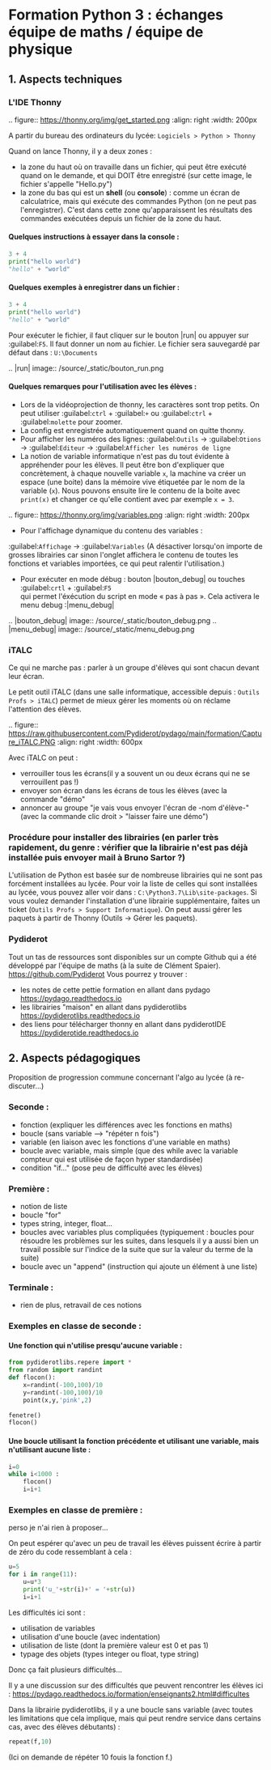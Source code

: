 # Formation Python 3 : échanges équipe de maths / équipe de physique

## 1. Aspects techniques

### L'IDE Thonny
.. figure:: https://thonny.org/img/get_started.png
    :align: right
    :width: 200px

A partir du bureau des ordinateurs du lycée: `Logiciels > Python > Thonny`

Quand on lance Thonny, il y a deux zones :

- la zone du haut où on travaille dans un fichier, qui peut être exécuté quand on le demande, et qui DOIT 
être enregistré (sur cette image, le fichier s'appelle "Hello.py")
- la zone du bas qui est un **shell** (ou **console**) : comme un écran de calculatrice, mais qui exécute des commandes Python 
(on ne peut pas l'enregistrer).
C'est dans cette zone qu'apparaissent les résultats des commandes exécutées 
depuis un fichier de la zone du haut.

#### Quelques instructions à essayer dans la console :
```python
3 + 4
print("hello world")
"hello" + "world"
```
#### Quelques exemples à enregistrer dans un fichier :
```python
3 + 4
print("hello world")
"hello" + "world"
```
Pour exécuter le fichier, il faut cliquer sur le bouton |run|  ou appuyer sur :guilabel:`F5`.
Il faut donner un nom au fichier. Le fichier sera sauvegardé par défaut dans : `U:\Documents`

.. |run| image:: /source/_static/bouton_run.png

#### Quelques remarques pour l'utilisation avec les élèves :

 - Lors de la vidéoprojection de thonny, les caractères sont trop petits. On peut utiliser 
 :guilabel:`ctrl` + :guilabel:`+` ou :guilabel:`ctrl` +  :guilabel:`molette` pour zoomer.
 - La config est enregistrée automatiquement quand on quitte thonny.
 - Pour afficher les numéros des lignes:
 :guilabel:`Outils` → :guilabel:`Otions` → :guilabel:`Editeur` → :guilabel:`Afficher les numéros de ligne`
 - La notion de variable informatique n'est pas du tout évidente à appréhender pour les élèves. Il peut être 
bon d'expliquer que concrètement, à chaque nouvelle variable `x`, la machine va créer un espace (une boite) 
dans la mémoire vive étiquetée par le nom de la variable (`x`). Nous pouvons ensuite lire le contenu de la 
boite avec `print(x)` et changer ce qu'elle contient avec par exemple `x = 3`.

.. figure:: https://thonny.org/img/variables.png
    :align: right
    :width: 200px

- Pour l'affichage dynamique du contenu des variables :

:guilabel:`Affichage` → :guilabel:`Variables` 
(A désactiver lorsqu'on importe de grosses librairies car sinon l'onglet 
affichera le contenu de toutes les fonctions et variables importées, ce qui peut ralentir 
l'utilisation.)

- Pour exécuter en mode débug : bouton |bouton_debug| ou touches :guilabel:`crtl` + :guilabel:`F5`  
qui permet l'éxécution du script en mode « pas à pas ». Cela activera le menu debug :|menu_debug|

.. |bouton_debug| image:: /source/_static/bouton_debug.png
.. |menu_debug| image:: /source/_static/menu_debug.png


### iTALC

Ce qui ne marche pas : parler à un groupe d'élèves qui sont chacun devant leur écran.

Le petit outil iTALC (dans une salle informatique, accessible depuis : `Outils Profs > iTALC`) permet de mieux gérer les moments où on réclame
l'attention des élèves.

.. figure:: https://raw.githubusercontent.com/Pydiderot/pydago/main/formation/Capture_iTALC.PNG
    :align: right
    :width: 600px

Avec iTALC on peut : 

- verrouiller tous les écrans(il y a souvent un ou deux écrans qui ne se verrouillent pas !)
- envoyer son écran dans les écrans de tous les élèves (avec la commande "démo"
- annoncer au groupe "je vais vous envoyer l'écran de -nom d'élève-" (avec la commande clic droit > "laisser faire une démo")

### Procédure pour installer des librairies  (en parler très rapidement, du genre : vérifier que la librairie n'est pas déjà installée puis envoyer mail à Bruno Sartor ?)

L'utilisation de Python est basée sur de nombreuse librairies qui ne sont pas forcément installées au lycée.
Pour voir la liste de celles qui sont installées au lycée, vous pouvez aller voir dans : `C:\Python3.7\Lib\site-packages`.
Si vous voulez demander l'installation d'une librairie supplémentaire, faites un ticket (`Outils Profs > Support Informatique`).
On peut aussi gérer les paquets à partir de Thonny (Outils -> Gérer les paquets).

### Pydiderot

Tout un tas de ressources sont disponibles sur un compte Github qui a été développé par l'équipe de maths (à la suite de Clément Spaier).
https://github.com/Pydiderot
Vous pourrez y trouver :
- les notes de cette pettie formation en allant dans pydago https://pydago.readthedocs.io
- les librairies "maison" en allant dans pydiderotlibs https://pydiderotlibs.readthedocs.io
- des liens pour télécharger thonny en allant dans pydiderotIDE https://pydiderotide.readthedocs.io

## 2. Aspects pédagogiques

Proposition de progression commune concernant l'algo au lycée (à re-discuter...)

### Seconde : 

 - fonction (expliquer les différences avec les fonctions en maths)
 - boucle (sans variable --> "répéter n fois")
 - variable (en liaison avec les fonctions d'une variable en maths)
 - boucle avec variable, mais simple (que des while avec la variable compteur qui est utilisée de façon hyper standardisée)
 - condition "if..." (pose peu de difficulté avec les élèves)


### Première :


 - notion de liste
 - boucle "for"
 - types string, integer, float...
 - boucles avec variables plus compliquées (typiquement : boucles pour résoudre les problèmes sur les suites, dans lesquels il y a aussi bien un travail possible sur l'indice de la suite que sur la valeur du terme de la suite)
 - boucle avec un "append" (instruction qui ajoute un élément à une liste)

### Terminale :

- rien de plus, retravail de ces notions

### Exemples en classe de seconde :

#### Une fonction qui n'utilise presqu'aucune variable :

```python
from pydiderotlibs.repere import *
from random import randint
def flocon():
    x=randint(-100,100)/10
    y=randint(-100,100)/10
    point(x,y,'pink',2)
    
fenetre()
flocon()
```

#### Une boucle utilisant la fonction précédente et utilisant une variable, mais n'utilisant aucune liste :

```python
i=0
while i<1000 :
    flocon()
    i=i+1
```

### Exemples en classe de première : 

perso je n'ai rien à proposer...

On peut espérer qu'avec un peu de travail les élèves puissent écrire à partir de zéro du code ressemblant à cela :

```python
u=5
for i in range(11):
    u=u*3
    print('u_'+str(i)+' = '+str(u))
    i=i+1
```
Les difficultés ici sont : 
- utilisation de variables
- utilisation d'une boucle (avec indentation)
- utilisation de liste (dont la première valeur est 0 et pas 1)
- typage des objets (types integer ou float, type string)

Donc ça fait plusieurs difficultés...

Il y a une discussion sur des difficultés que peuvent rencontrer les élèves ici : https://pydago.readthedocs.io/formation/enseignants2.html#difficultes 

Dans la librairie pydiderotlibs, il y a une boucle sans variable (avec toutes les limitations que cela implique, mais qui 
peut rendre service dans certains cas, avec des élèves débutants) :

```python
repeat(f,10)
```
(Ici on demande de répéter 10 fouis la fonction f.)
